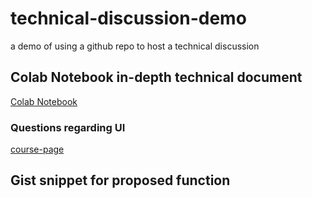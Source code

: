 # technical-discussion-demo
a demo of using a github repo to host a technical discussion

## Colab Notebook in-depth technical document
[Colab Notebook](https://colab.research.google.com/drive/1_s7q99_cw_tov5jIxbM6lbSTXEkyN7Xz?usp=sharing)

### Questions regarding UI
[course-page](https://user-images.githubusercontent.com/26722095/227752139-5de78a48-a864-41fe-83be-563dc514f16e.png)

## Gist snippet for proposed function
<script src="https://gist.github.com/emilio-gagliardi/067b151532814eaa102f2e6dbcbd7856.js"></script>
